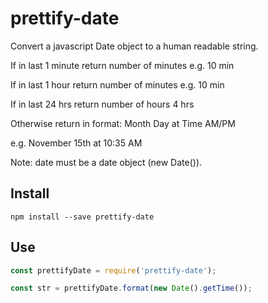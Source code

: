 # prettify-date

Convert a javascript Date object to a human readable string.

If in last 1 minute return number of minutes e.g. 10 min

If in last 1 hour return number of minutes e.g. 10 min

If in last 24 hrs return number of hours 4 hrs

Otherwise return in format: Month Day at Time AM/PM

e.g. November 15th at 10:35 AM

Note: date must be a date object (new Date()).

## Install

```
npm install --save prettify-date
```

## Use

```javascript
const prettifyDate = require('prettify-date');

const str = prettifyDate.format(new Date().getTime());
```
